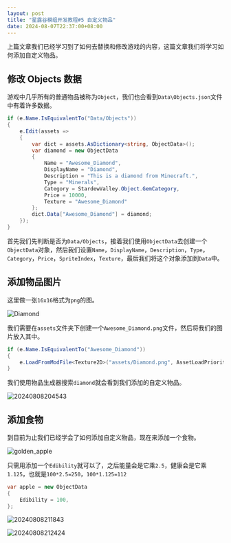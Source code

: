```yaml
---
layout: post
title: "星露谷模组开发教程#5 自定义物品"
date: 2024-08-07T22:37:00+08:00
---
```


上篇文章我们已经学习到了如何去替换和修改游戏的内容，这篇文章我们将学习如何添加自定义物品。

## 修改 Objects 数据

游戏中几乎所有的普通物品被称为`Object`，我们也会看到`Data\Objects.json`文件中有着许多数据。

```csharp
if (e.Name.IsEquivalentTo("Data/Objects"))
{
    e.Edit(assets =>
    {
        var dict = assets.AsDictionary<string, ObjectData>();
        var diamond = new ObjectData
        {
            Name = "Awesome_Diamond",
            DisplayName = "Diamond",
            Description = "This is a diamond from Minecraft.",
            Type = "Minerals",
            Category = StardewValley.Object.GemCategory,
            Price = 10000,
            Texture = "Awesome_Diamond"
        };
        dict.Data["Awesome_Diamond"] = diamond;
    });
}
```

首先我们先判断是否为`Data/Objects`，接着我们使用`ObjectData`去创建一个`ObjectData`对象，然后我们设置`Name`，`DisplayName`，`Description`，`Type`，`Category`，`Price`，`SpriteIndex`，`Texture`，最后我们将这个对象添加到`Data`中。

## 添加物品图片

这里做一张`16x16`格式为`png`的图。

![Diamond](https://s2.loli.net/2024/08/08/MizstxXLmlvdCuU.png)

我们需要在`assets`文件夹下创建一个`Awesome_Diamond.png`文件，然后将我们的图片放入其中。

```csharp
if (e.Name.IsEquivalentTo("Awesome_Diamond"))
{
    e.LoadFromModFile<Texture2D>("assets/Diamond.png", AssetLoadPriority.Medium);
}
```

我们使用物品生成器搜索`diamond`就会看到我们添加的自定义物品。

![20240808204543](https://s2.loli.net/2024/08/08/VlHCRQW7gNsSMTY.png)

## 添加食物

到目前为止我们已经学会了如何添加自定义物品，现在来添加一个食物。

![golden_apple](https://s2.loli.net/2024/08/08/WDstSUOYImE5BTV.png)

只需用添加一个`Edibility`就可以了，之后能量会是它乘`2.5`，健康会是它乘`1.125`，也就是`100*2.5=250`，`100*1.125=112`

```csharp
var apple = new ObjectData
{
    Edibility = 100,
};
```

![20240808211843](https://s2.loli.net/2024/08/08/nhtf7s1oijWJLw8.png)

![20240808212424](https://s2.loli.net/2024/08/08/GarwFI4zmDdTVnb.png)